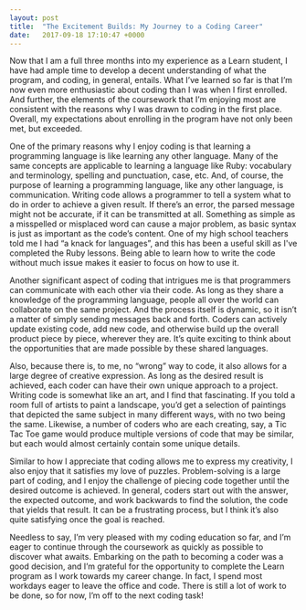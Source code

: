 ```yaml
---
layout: post
title:  "The Excitement Builds: My Journey to a Coding Career"
date:   2017-09-18 17:10:47 +0000
---
```



Now that I am a full three months into my experience as a Learn student, I have had ample time to develop a decent understanding of what the program, and coding, in general, entails. What I’ve learned so far is that I’m now even more enthusiastic about coding than I was when I first enrolled. And further, the elements of the coursework that I’m enjoying most are consistent with the reasons why I was drawn to coding in the first place. Overall, my expectations about enrolling in the program have not only been met, but exceeded.

One of the primary reasons why I enjoy coding is that learning a programming language is like learning any other language. Many of the same concepts are applicable to learning a language like Ruby: vocabulary and terminology, spelling and punctuation, case, etc. And, of course, the purpose of learning a programming language, like any other language, is communication. Writing code allows a programmer to tell a system what to do in order to achieve a given result. If there’s an error, the parsed message might not be accurate, if it can be transmitted at all. Something as simple as a misspelled or misplaced word can cause a major problem, as basic syntax is just as important as the code’s content. One of my high school teachers told me I had “a knack for languages”, and this has been a useful skill as I've completed the Ruby lessons. Being able to learn how to write the code without much issue makes it easier to focus on how to use it.

Another significant aspect of coding that intrigues me is that programmers can communicate with each other via their code. As long as they share a knowledge of the programming language, people all over the world can collaborate on the same project. And the process itself is dynamic, so it isn’t a matter of simply sending messages back and forth. Coders can actively update existing code, add new code, and otherwise build up the overall product piece by piece, wherever they are. It’s quite exciting to think about the opportunities that are made possible by these shared languages.

Also, because there is, to me, no “wrong” way to code, it also allows for a large degree of creative expression. As long as the desired result is achieved, each coder can have their own unique approach to a project. Writing code is somewhat like an art, and I find that fascinating. If you told a room full of artists to paint a landscape, you’d get a selection of paintings that depicted the same subject in many different ways, with no two being the same. Likewise, a number of coders who are each creating, say, a Tic Tac Toe game would produce multiple versions of code that may be similar, but each would almost certainly contain some unique details.

Similar to how I appreciate that coding allows me to express my creativity, I also enjoy that it satisfies my love of puzzles. Problem-solving is a large part of coding, and I enjoy the challenge of piecing code together until the desired outcome is achieved. In general, coders start out with the answer, the expected outcome, and work backwards to find the solution, the code that yields that result. It can be a frustrating process, but I think it’s also quite satisfying once the goal is reached. 

Needless to say, I’m very pleased with my coding education so far, and I’m eager to continue through the coursework as quickly as possible to discover what awaits. Embarking on the path to becoming a coder was a good decision, and I’m grateful for the opportunity to complete the Learn program as I work towards my career change. In fact, I spend most workdays eager to leave the office and code. There is still a lot of work to be done, so for now, I’m off to the next coding task!

